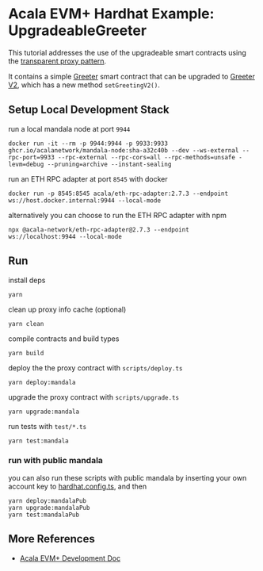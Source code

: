 # Acala EVM+ Hardhat Example: UpgradeableGreeter
This tutorial addresses the use of the upgradeable smart contracts using the [transparent proxy pattern](https://blog.openzeppelin.com/the-transparent-proxy-pattern). 

It contains a simple [Greeter](./contracts/Greeter.sol) smart contract that can be upgraded to [Greeter V2](./contracts/GreeterV2.sol), which has a new method `setGreetingV2()`. 

## Setup Local Development Stack
run a local mandala node at port `9944`
```
docker run -it --rm -p 9944:9944 -p 9933:9933 ghcr.io/acalanetwork/mandala-node:sha-a32c40b --dev --ws-external --rpc-port=9933 --rpc-external --rpc-cors=all --rpc-methods=unsafe -levm=debug --pruning=archive --instant-sealing
```

run an ETH RPC adapter at port `8545` with docker
```
docker run -p 8545:8545 acala/eth-rpc-adapter:2.7.3 --endpoint ws://host.docker.internal:9944 --local-mode
```

alternatively you can choose to run the ETH RPC adapter with npm
```
npx @acala-network/eth-rpc-adapter@2.7.3 --endpoint ws://localhost:9944 --local-mode
```


## Run
install deps
```
yarn
```

clean up proxy info cache (optional)
```
yarn clean
```

compile contracts and build types
```
yarn build
```

deploy the the proxy contract with `scripts/deploy.ts`
```
yarn deploy:mandala
```

upgrade the proxy contract with `scripts/upgrade.ts`
```
yarn upgrade:mandala
```

run tests with `test/*.ts`
```
yarn test:mandala
```

### run with public mandala
you can also run these scripts with public mandala by inserting your own account key to [hardhat.config.ts](./hardhat.config.ts), and then
```
yarn deploy:mandalaPub
yarn upgrade:mandalaPub
yarn test:mandalaPub
```

## More References
- [Acala EVM+ Development Doc](https://evmdocs.acala.network/)